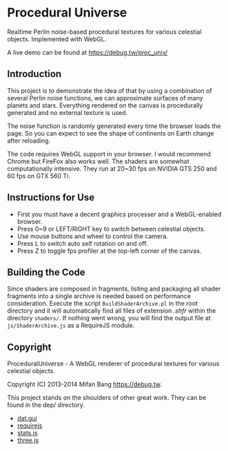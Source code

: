 # Procedural Universe

Realtime Perlin noise-based procedural textures for various celestial objects. Implemented with WebGL.

A live demo can be found at https://debug.tw/proc_univ/

## Introduction

This project is to demonstrate the idea of that by using a combination of several Perlin noise functions, we can approximate surfaces of many planets and stars. Everything rendered on the canvas is procedurally generated and no external texture is used.

The noise function is randomly generated every time the browser loads the page. So you can expect to see the shape of continents on Earth change after reloading.

The code requires WebGL support in your browser. I would recommend Chrome but FireFox also works well. The shaders are somewhat computationally intensive. They run at 20~30 fps on NVIDIA GTS 250 and 60 fps on GTX 560 Ti.

## Instructions for Use

- First you must have a decent graphics processer and a WebGL-enabled browser.
- Press 0~9 or LEFT/RIGHT key to switch between celestial objects.
- Use mouse buttons and wheel to control the camera.
- Press L to switch auto self rotation on and off.
- Press Z to toggle fps profiler at the top-left corner of the canvas.

## Building the Code

Since shaders are composed in fragments, listing and packaging all shader fragments into a single archive is needed based on performance consideration. Execute the script `BuildShaderArchive.pl` in the root directory and it will automatically find all files of extension *.shfr* within the directory `shaders/`. If nothing went wrong, you will find the output file at `js/ShaderArchive.js` as a RequireJS module.

## Copyright

ProceduralUniverse - A WebGL renderer of procedural textures for various celestial objects.

Copyright (C) 2013-2014 Mifan Bang <https://debug.tw>.

This project stands on the shoulders of other great work. They can be found in the dep/ directory.

- [dat.gui](https://github.com/dataarts/dat.gui)
- [requirejs](https://github.com/requirejs/requirejs)
- [stats.js](https://github.com/mrdoob/stats.js)
- [three.js](https://github.com/mrdoob/three.js)
